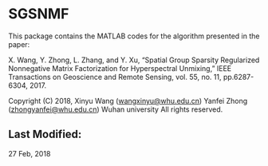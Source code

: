 # SGSNMF

This package contains the MATLAB codes for the algorithm presented in the paper:

X. Wang, Y. Zhong, L. Zhang, and Y. Xu, “Spatial Group Sparsity Regularized Nonnegative Matrix Factorization for Hyperspectral Unmixing,” IEEE Transactions on Geoscience and Remote Sensing, vol. 55, no. 11, pp.6287-6304, 2017.

Copyright (C) 2018, Xinyu Wang (wangxinyu@whu.edu.cn)
                 Yanfei Zhong (zhongyanfei@whu.edu.cn)
                 Wuhan university
                 All rights reserved.

## Last Modified:
27 Feb, 2018

